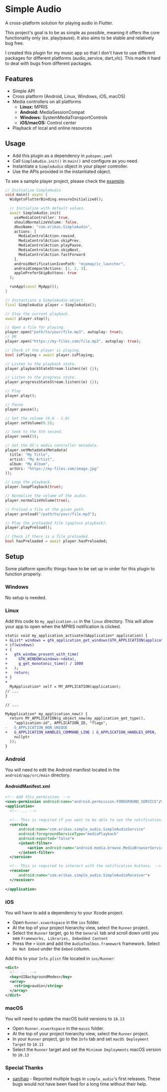 # Simple Audio

A cross-platform solution for playing audio in Flutter.

This project's goal is to be as simple as possible, meaning it offers the core functionality only (ex. play/pause).
It also aims to be stable and relatively bug free.

I created this plugin for my music app so that I don't have to use different packages for different
platforms (audio_service, dart_vlc). This made it hard to deal with bugs from different packages.

## Features
- Simple API
- Cross platform (Android, Linux, Windows, iOS, macOS)
- Media controllers on all platforms
  - **Linux:** MPRIS
  - **Android:** MediaSessionCompat
  - **Windows:** SystemMediaTransportControls
  - **iOS/macOS:** Control center
- Playback of local and online resources

## Usage
- Add this plugin as a dependency in ``pubspec.yaml``
- Call ``SimpleAudio.init()`` in ``main()`` and configure as you need.
- Instantiate a ``SimpleAudio`` object in your player controller.
- Use the APIs provided in the instantiated object.

To see a sample player project, please check the [example](https://github.com/erikas-taroza/simple_audio/tree/master/example).

```dart
// Initialize SimpleAudio
void main() async {
  WidgetsFlutterBinding.ensureInitialized();

  // Initialize with default values.
  await SimpleAudio.init(
    useMediaController: true,
    shouldNormalizeVolume: false,
    dbusName: "com.erikas.SimpleAudio",
    actions: [
      MediaControlAction.rewind,
      MediaControlAction.skipPrev,
      MediaControlAction.playPause,
      MediaControlAction.skipNext,
      MediaControlAction.fastForward
    ],
    androidNotificationIconPath: "mipmap/ic_launcher",
    androidCompactActions: [1, 2, 3],
    applePreferSkipButtons: true
  );

  runApp(const MyApp());
}

// Instantiate a SimpleAudio object.
final SimpleAudio player = SimpleAudio();

// Stop the current playback.
await player.stop();

// Open a file for playing.
player.open("path/to/your/file.mp3", autoplay: true);
// OR
player.open("https://my-files.com/file.mp3", autoplay: true);

// Check if the player is playing.
bool isPlaying = await player.isPlaying;

// Listen to the playback state.
player.playbackStateStream.listen((e) {});

// Listen to the progress state.
player.progressStateStream.listen((e) {});

// Play
player.play();

// Pause
player.pause();

// Set the volume (0.0 - 1.0)
player.setVolume(0.5);

// Seek to the 5th second.
player.seek(5);

// Set the OS's media controller metadata.
player.setMetadata(Metadata(
  title: "My Title",
  artist: "My Artist",
  album: "My Album",
  artUri: "https://my-files.com/image.jpg"
));

// Loop the playback.
player.loopPlayback(true);

// Normalize the volume of the audio.
player.normalizeVolume(true);

// Preload a file at the given path.
player.preload("/path/to/your/file.mp3");

// Play the preloaded file (gapless playback).
player.playPreload();

// Check if there is a file preloaded.
bool hasPreloaded = await player.hasPreloaded;
```

## Setup
Some platform specific things have to be set up in order for this plugin to function properly.

### Windows
No setup is needed.

### Linux
Add this code to `my_application.cc` in the `linux` directory. This will allow
your app to open when the MPRIS notification is clicked.

```diff
static void my_application_activate(GApplication* application) {
+ GList* windows = gtk_application_get_windows(GTK_APPLICATION(application));
+ if(windows)
+ {
+   gtk_window_present_with_time(
+     GTK_WINDOW(windows->data),
+     g_get_monotonic_time() / 1000
+   );
+   return;
+ }
+
  MyApplication* self = MY_APPLICATION(application);
// ...
}

// ...

MyApplication* my_application_new() {
  return MY_APPLICATION(g_object_new(my_application_get_type(),
    "application-id", APPLICATION_ID, "flags",
-   G_APPLICATION_NON_UNIQUE
+   G_APPLICATION_HANDLES_COMMAND_LINE | G_APPLICATION_HANDLES_OPEN,
    nullptr
  ));
}
```

### Android
You will need to edit the Android manifest located in the ``android/app/src/main`` directory.

#### AndroidManifest.xml
```xml
<!-- Add this permission. -->
<uses-permission android:name="android.permission.FOREGROUND_SERVICE"/>
<application>
  <!-- ... -->
  
  <!-- This is required if you want to be able to see the notification. -->
  <service
      android:name="com.erikas.simple_audio.SimpleAudioService"
      android:foregroundServiceType="mediaPlayback"
      android:exported="false">
      <intent-filter>
          <action android:name="android.media.browse.MediaBrowserService" />
      </intent-filter>
  </service>

  <!-- This is required to interact with the notification buttons. -->
  <receiver
      android:name="com.erikas.simple_audio.SimpleAudioReceiver">
  </receiver>
  
</application>
```

### iOS
You will have to add a dependency to your Xcode project.

- Open ``Runner.xcworkspace`` in the ``ios`` folder.
- At the top of your project hierarchy view, select the ``Runner`` project.
- Select the ``Runner`` target, go to the ``General`` tab and scroll down until you see ``Frameworks, Libraries, Embedded Content``
- Press the ``+`` icon and add the ``AudioToolbox.framework`` framework. Select ``Do Not Embed`` under the ``Embed`` column.

Add this to your ``Info.plist`` file located in ``ios/Runner``:
```xml
<dict>
  <!-- ... -->
  <key>UIBackgroundModes</key>
  <array>
    <string>audio</string>
  </array>
</dict>
```

### macOS
You will need to update the macOS build versions to ``10.13``

- Open ``Runner.xcworkspace`` in the ``macos`` folder.
- At the top of your project hierarchy view, select the ``Runner`` project.
- In your ``Runner`` project, go to the ``Info`` tab and set ``macOS Deployment Target`` to ``10.13``
- Select the ``Runner`` target and set the ``Minimum Deployments`` macOS version to ``10.13``

### Special Thanks
- [sanihaq](https://github.com/sanihaq) - Reported multiple bugs in `simple_audio`'s first releases.
  These bugs would not have been fixed for a long time without their help.